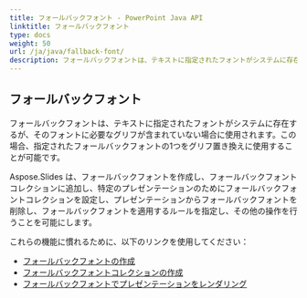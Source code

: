 ```yaml
---
title: フォールバックフォント - PowerPoint Java API
linktitle: フォールバックフォント
type: docs
weight: 50
url: /ja/java/fallback-font/
description: フォールバックフォントは、テキストに指定されたフォントがシステムに存在するが、そのフォントに必要なグリフが含まれていない場合に使用されます。この場合、PowerPoint Java API が指定されたフォールバックフォントの1つをグリフ置き換えに使用することが可能です。
---
```


## **フォールバックフォント**
フォールバックフォントは、テキストに指定されたフォントがシステムに存在するが、そのフォントに必要なグリフが含まれていない場合に使用されます。この場合、指定されたフォールバックフォントの1つをグリフ置き換えに使用することが可能です。

Aspose.Slides は、フォールバックフォントを作成し、フォールバックフォントコレクションに追加し、特定のプレゼンテーションのためにフォールバックフォントコレクションを設定し、プレゼンテーションからフォールバックフォントを削除し、フォールバックフォントを適用するルールを指定し、その他の操作を行うことを可能にします。

これらの機能に慣れるために、以下のリンクを使用してください：

- [フォールバックフォントの作成](/slides/ja/java/create-fallback-font)
- [フォールバックフォントコレクションの作成](/slides/ja/java/create-fallback-fonts-collection)
- [フォールバックフォントでプレゼンテーションをレンダリング](/slides/ja/java/render-presentation-with-fallback-font)